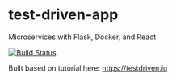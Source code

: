 # test-driven-app
Microservices with Flask, Docker, and React

[![Build Status](https://travis-ci.com/zsgilber/test-driven-app.svg?branch=master)](https://travis-ci.com/zsgilber/test-driven-app)

Built based on tutorial here: https://testdriven.io
